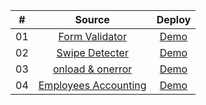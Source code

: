 |  #  |            Source             | Deploy |
| :-: | :----------------------------: | :-------: |
| 01  |       [Form Validator](https://github.com/ancaiman/mini-projects/tree/main/form-validator)       | [Demo](https://ancaiman.github.io/mini-projects/form-validator/)  |
| 02  |       [Swipe Detecter](https://github.com/ancaiman/mini-projects/tree/main/swipe-detecter)       | [Demo](https://ancaiman.github.io/mini-projects/swipe-detecter/)  |
| 03  |       [onload & onerror](https://github.com/ancaiman/mini-projects/tree/main/onload-onerror)       | [Demo](https://ancaiman.github.io/mini-projects/onload-onerror/)  |
| 04  |       [Employees Accounting](https://github.com/ancaiman/mini-projects/tree/main/employees-accounting)       | [Demo](https://ancaiman.github.io/mini-projects/employees-accounting/build/index.html)  |
